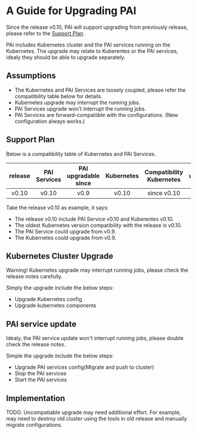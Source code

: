 # A Guide for Upgrading PAI

Since the release v0.10, PAI will support upgrading from previously release, please refer to the [Support Plan](#support-plan).

PAI includes Kubernetes cluster and the PAI services running on the Kubernetes.
The upgrade may relate to Kuberentes or the PAI services, idealy they should be able to upgrade separately.

## Assumptions

- The Kubernetes and PAI Services are loosely coupled, please refer the compatibility table below for details.
- Kubernetes upgrade may interrupt the running jobs.
- PAI Services upgrade won't interrupt the running jobs.
- PAI Services are forward-compatiible with the configurations. (New configuration always works.)

## Support Plan

Below is a compatibility table of Kubernetes and PAI Services.

| release | PAI Services | PAI upgradable since | Kubernetes | Compatibility Kubernetes | Kubernetes upgradeable since |
| :-----: | :----------: | :------------------: | :--------: | :----------------------: | :--------------------------: |
| v0.10   | v0.10        | v0.9                 | v0.10      | since v0.10              | since v0.9                   |

Take the release v0.10 as example, it says:

- The release v0.10 include PAI Service v0.10 and Kuberentes v0.10.
- The oldest Kubernetes version compatibility with the release is v0.10.
- The PAI Service could upgrade from v0.9.
- The Kubernetes could upgrade from v0.9.

## Kubernetes Cluster Upgrade

Warning! Kubernetes upgrade may interrupt running jobs, please check the release notes carefully.

Simply the upgrade include the below steps:

- Upgrade Kubernetes config
- Upgrade kubernetes components

## PAI service update

Idealy, the PAI service update won't interrupt running jobs, please double check the release notes.

Simple the upgrade include the below steps:

- Upgrade PAI services config(Migrate and push to cluster)
- Stop the PAI services
- Start the PAI services

## Implementation

TODO. Uncompatiable upgrade may need additional effort. For example, may need to destroy old cluster using the tools in old release and manually migrate configurations.
